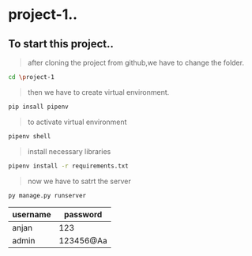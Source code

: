 # project-1..<br />
## To start this project..<br />
>after cloning the project from github,we have to change the folder.<br />
```bash
cd \project-1
```

>then we have to create virtual environment.<br />
```bash
pip insall pipenv
```
>to activate virtual environment<br />
```bash 
pipenv shell
```
>install necessary libraries<br />
```bash
pipenv install -r requirements.txt
```
>now we have to satrt the server<br />
```bash
py manage.py runserver
```

>
| username |  password |
| ------------- |  ------------- | 
| anjan |  123 |
| admin |  123456@Aa |



